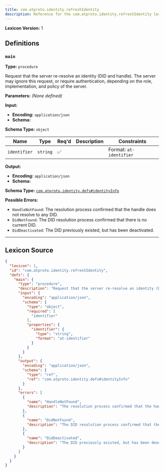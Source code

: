 ```yaml
---
title: com.atproto.identity.refreshIdentity
description: Reference for the com.atproto.identity.refreshIdentity lexicon
---
```

**Lexicon Version:** 1

## Definitions

<a name="main"></a>
### `main`

**Type:** `procedure`

Request that the server re-resolve an identity (DID and handle). The server may ignore this request, or require authentication, depending on the role, implementation, and policy of the server.

**Parameters:** _(None defined)_

**Input:**

- **Encoding:** `application/json`
- **Schema:**

**Schema Type:** `object`

| Name | Type | Req'd  | Description | Constraints |
|------|------|----------|-------------|-------------|
| `identifier` | `string` | ✅  |  | Format: `at-identifier` |
**Output:**

- **Encoding:** `application/json`
- **Schema:**

**Schema Type:** [`com.atproto.identity.defs#identityInfo`](/com/atproto/identity/defs#identityInfo)


**Possible Errors:**

- `HandleNotFound`: The resolution process confirmed that the handle does not resolve to any DID.
- `DidNotFound`: The DID resolution process confirmed that there is no current DID.
- `DidDeactivated`: The DID previously existed, but has been deactivated.

---

## Lexicon Source
```json
{
  "lexicon": 1,
  "id": "com.atproto.identity.refreshIdentity",
  "defs": {
    "main": {
      "type": "procedure",
      "description": "Request that the server re-resolve an identity (DID and handle). The server may ignore this request, or require authentication, depending on the role, implementation, and policy of the server.",
      "input": {
        "encoding": "application/json",
        "schema": {
          "type": "object",
          "required": [
            "identifier"
          ],
          "properties": {
            "identifier": {
              "type": "string",
              "format": "at-identifier"
            }
          }
        }
      },
      "output": {
        "encoding": "application/json",
        "schema": {
          "type": "ref",
          "ref": "com.atproto.identity.defs#identityInfo"
        }
      },
      "errors": [
        {
          "name": "HandleNotFound",
          "description": "The resolution process confirmed that the handle does not resolve to any DID."
        },
        {
          "name": "DidNotFound",
          "description": "The DID resolution process confirmed that there is no current DID."
        },
        {
          "name": "DidDeactivated",
          "description": "The DID previously existed, but has been deactivated."
        }
      ]
    }
  }
}
```
